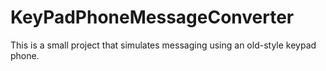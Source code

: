 # KeyPadPhoneMessageConverter
This is a small project that simulates messaging using an old-style keypad phone.
